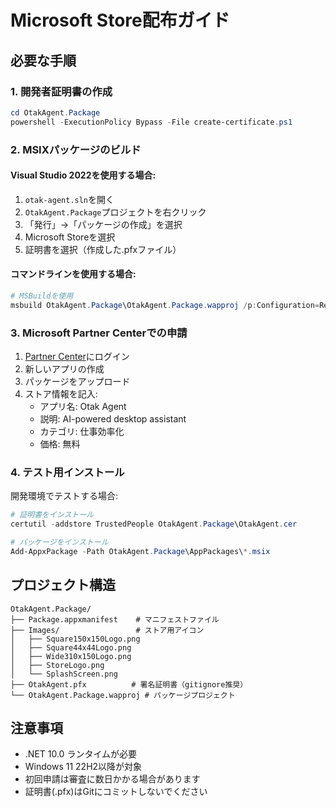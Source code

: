 # Microsoft Store配布ガイド

## 必要な手順

### 1. 開発者証明書の作成
```powershell
cd OtakAgent.Package
powershell -ExecutionPolicy Bypass -File create-certificate.ps1
```

### 2. MSIXパッケージのビルド

#### Visual Studio 2022を使用する場合:
1. `otak-agent.sln`を開く
2. `OtakAgent.Package`プロジェクトを右クリック
3. 「発行」→「パッケージの作成」を選択
4. Microsoft Storeを選択
5. 証明書を選択（作成した.pfxファイル）

#### コマンドラインを使用する場合:
```powershell
# MSBuildを使用
msbuild OtakAgent.Package\OtakAgent.Package.wapproj /p:Configuration=Release /p:Platform=x64 /p:UapAppxPackageBuildMode=StoreUpload
```

### 3. Microsoft Partner Centerでの申請

1. [Partner Center](https://partner.microsoft.com/dashboard)にログイン
2. 新しいアプリの作成
3. パッケージをアップロード
4. ストア情報を記入:
   - アプリ名: Otak Agent
   - 説明: AI-powered desktop assistant
   - カテゴリ: 仕事効率化
   - 価格: 無料

### 4. テスト用インストール

開発環境でテストする場合:
```powershell
# 証明書をインストール
certutil -addstore TrustedPeople OtakAgent.Package\OtakAgent.cer

# パッケージをインストール
Add-AppxPackage -Path OtakAgent.Package\AppPackages\*.msix
```

## プロジェクト構造

```
OtakAgent.Package/
├── Package.appxmanifest    # マニフェストファイル
├── Images/                 # ストア用アイコン
│   ├── Square150x150Logo.png
│   ├── Square44x44Logo.png
│   ├── Wide310x150Logo.png
│   ├── StoreLogo.png
│   └── SplashScreen.png
├── OtakAgent.pfx          # 署名証明書（gitignore推奨）
└── OtakAgent.Package.wapproj # パッケージプロジェクト
```

## 注意事項

- .NET 10.0 ランタイムが必要
- Windows 11 22H2以降が対象
- 初回申請は審査に数日かかる場合があります
- 証明書(.pfx)はGitにコミットしないでください